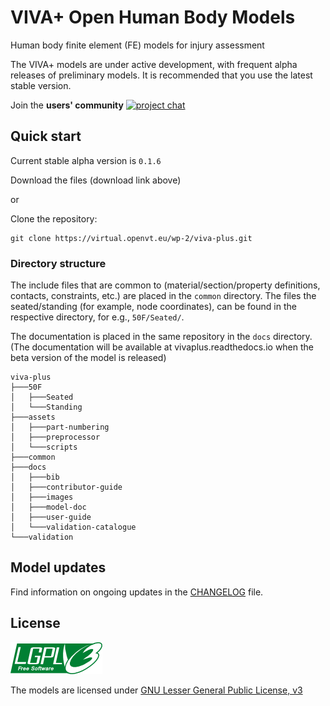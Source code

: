 # VIVA+ Open Human Body Models

Human body finite element (FE) models for injury assessment

The VIVA+ models are under active development, with frequent alpha releases of preliminary models. It is recommended that you use the latest stable version.

Join the **users' community** [![project chat](https://img.shields.io/badge/zulip-join_chat-brightgreen.svg)](https://vivaplus.zulipchat.com)

## Quick start

Current stable alpha version is `0.1.6`

Download the files (download link above)

or

Clone the repository:

```
git clone https://virtual.openvt.eu/wp-2/viva-plus.git
```

### Directory structure

The include files that are common to  (material/section/property definitions, contacts, constraints, etc.) are placed in the `common` directory. The files the seated/standing (for example, node coordinates), can be found in the respective directory, for e.g., `50F/Seated/`.

The documentation is placed in the same repository in the `docs` directory. (The documentation will be available at vivaplus.readthedocs.io when the beta version of the model is released)

```
viva-plus
├───50F
│   ├───Seated
│   └───Standing
├───assets
│   ├───part-numbering
│   ├───preprocessor
│   └───scripts
├───common
├───docs
│   ├───bib
│   ├───contributor-guide
│   ├───images
│   ├───model-doc
│   ├───user-guide
│   └───validation-catalogue
└───validation
```

## Model updates

Find information on ongoing updates in the [CHANGELOG](CHANGELOG.md) file.

## License

![LGPLv3)](docs/images/lgplv3.png)

The models are licensed under [GNU Lesser General Public License, v3](https://www.gnu.org/licenses/lgpl-3.0-standalone.html)
